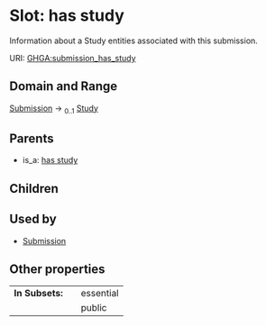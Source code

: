 
# Slot: has study


Information about a Study entities associated with this submission.

URI: [GHGA:submission_has_study](https://w3id.org/GHGA/submission_has_study)


## Domain and Range

[Submission](Submission.md) &#8594;  <sub>0..1</sub> [Study](Study.md)

## Parents

 *  is_a: [has study](has_study.md)

## Children


## Used by

 * [Submission](Submission.md)

## Other properties

|  |  |  |
| --- | --- | --- |
| **In Subsets:** | | essential |
|  | | public |

